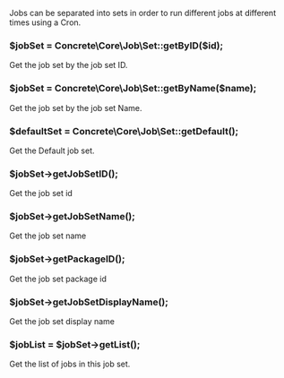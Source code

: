 Jobs can be separated into sets in order to run different jobs at different times using a Cron.

### $jobSet = Concrete\Core\Job\Set::getByID($id);

Get the job set by the job set ID.

### $jobSet = Concrete\Core\Job\Set::getByName($name);

Get the job set by the job set Name.

### $defaultSet = Concrete\Core\Job\Set::getDefault();

Get the Default job set.

### $jobSet->getJobSetID();

Get the job set id

### $jobSet->getJobSetName();

Get the job set name

### $jobSet->getPackageID();

Get the job set package id

### $jobSet->getJobSetDisplayName();

Get the job set display name

### $jobList = $jobSet->getList();

Get the list of jobs in this job set.